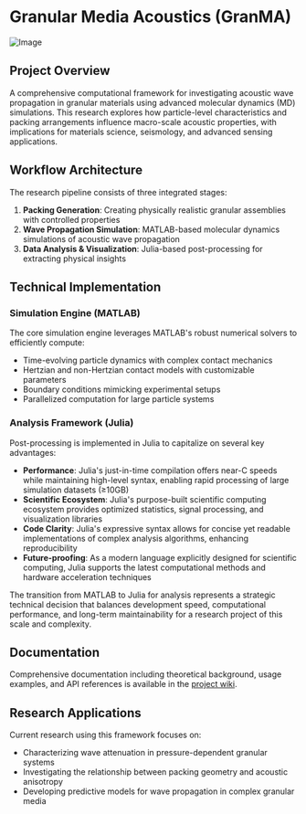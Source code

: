 # Granular Media Acoustics (GranMA)
![Image](https://github.com/user-attachments/assets/987d8650-9ca3-44a4-9696-283806db1eb8)
## Project Overview
A comprehensive computational framework for investigating acoustic wave propagation in granular materials using advanced molecular dynamics (MD) simulations. This research explores how particle-level characteristics and packing arrangements influence macro-scale acoustic properties, with implications for materials science, seismology, and advanced sensing applications.

## Workflow Architecture

The research pipeline consists of three integrated stages:

1. **Packing Generation**: Creating physically realistic granular assemblies with controlled properties
2. **Wave Propagation Simulation**: MATLAB-based molecular dynamics simulations of acoustic wave propagation
3. **Data Analysis & Visualization**: Julia-based post-processing for extracting physical insights

## Technical Implementation

### Simulation Engine (MATLAB)
The core simulation engine leverages MATLAB's robust numerical solvers to efficiently compute:
- Time-evolving particle dynamics with complex contact mechanics
- Hertzian and non-Hertzian contact models with customizable parameters
- Boundary conditions mimicking experimental setups
- Parallelized computation for large particle systems

### Analysis Framework (Julia)
Post-processing is implemented in Julia to capitalize on several key advantages:

- **Performance**: Julia's just-in-time compilation offers near-C speeds while maintaining high-level syntax, enabling rapid processing of large simulation datasets (≥10GB)
- **Scientific Ecosystem**: Julia's purpose-built scientific computing ecosystem provides optimized statistics, signal processing, and visualization libraries
- **Code Clarity**: Julia's expressive syntax allows for concise yet readable implementations of complex analysis algorithms, enhancing reproducibility
- **Future-proofing**: As a modern language explicitly designed for scientific computing, Julia supports the latest computational methods and hardware acceleration techniques

The transition from MATLAB to Julia for analysis represents a strategic technical decision that balances development speed, computational performance, and long-term maintainability for a research project of this scale and complexity.

## Documentation

Comprehensive documentation including theoretical background, usage examples, and API references is available in the [project wiki](https://github.com/ColtonKawamura/GranMA/wiki).

## Research Applications

Current research using this framework focuses on:
- Characterizing wave attenuation in pressure-dependent granular systems
- Investigating the relationship between packing geometry and acoustic anisotropy
- Developing predictive models for wave propagation in complex granular media
